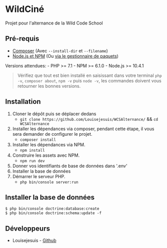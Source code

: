# WildCiné
Projet pour l'alternance de la Wild Code School

## Pré-requis
- [Composer](https://getcomposer.org/download/) (Avec `--install-dir` et `--filename`)
- [Node.js et NPM](https://nodejs.org/en/) (Ou [via le gestionnaire de paquets](https://nodejs.org/en/download/package-manager/#debian-and-ubuntu-based-linux-distributions))

Versions attendues:
    - PHP >= 7.1
    - NPM >= 6.1.0
    - Node.js >= 10.4.1

> Vérifiez que tout est bien installé en saisissant dans votre terminal `php -v`, `composer about`, `npm -v` puis `node -v`, les commandes doivent vous retourner les bonnes versions.

## Installation
1. Cloner le dépôt puis se déplacer dedans
    - `git clone https://github.com/Louisejesuis/WCSAlternance/` && `cd WCSAlternance`
2. Installer les dépendances via composer, pendant cette étape, il vous sera demander de configurer le projet.
    - `composer install`
3. Installer les dépendances via NPM.
    - `npm install`
4. Construire les assets avec NPM.
    - `npm run dev`
5. Donner vos identifiants de base de données dans '.env'
6. Installer la base de données
7. Démarrer le serveur PHP.
    - `php bin/console server:run`

## Installer la base de données
```
$ php bin/console doctrine:database:create
$ php bin/console doctrine:schema:update -f
```

## Développeurs
* Louisejesuis - [Github](https://github.com/Louisejesuis)
